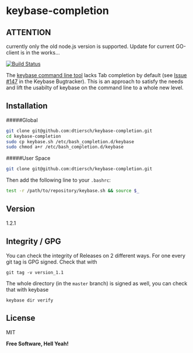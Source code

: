 keybase-completion
==================

ATTENTION
---------
currently only the old node.js version is supported. Update for current GO-client is in the works...

[![Build Status](https://travis-ci.org/dtiersch/keybase-completion.svg?branch=master)](https://travis-ci.org/dtiersch/keybase-completion)

The [keybase command line tool](https://keybase.io/docs/command_line) lacks Tab completion by default (see [Issue #147](https://github.com/keybase/keybase-issues/issues/147) in the Keybase Bugtracker). This is an approach to satisfy the needs and lift the usabilty of keybase on the command line to a whole new level.

Installation
------------

#####Global

```sh
git clone git@github.com:dtiersch/keybase-completion.git
cd keybase-completion
sudo cp keybase.sh /etc/bash_completion.d/keybase
sudo chmod a+r /etc/bash_completion.d/keybase
```

#####User Space
```sh
git clone git@github.com:dtiersch/keybase-completion.git
```
Then add the following line to your `.bashrc`:
```sh
test -r /path/to/repository/keybase.sh && source $_
```

Version
-------

1.2.1

Integrity / GPG
---------------

You can check the integrity of Releases on 2 different ways. For one every git tag is GPG signed. Check that with
```
git tag -v version_1.1
```
The whole directory (in the `master` branch) is signed as well, you can check that with keybase
```
keybase dir verify
```

License
-------

MIT

**Free Software, Hell Yeah!**
